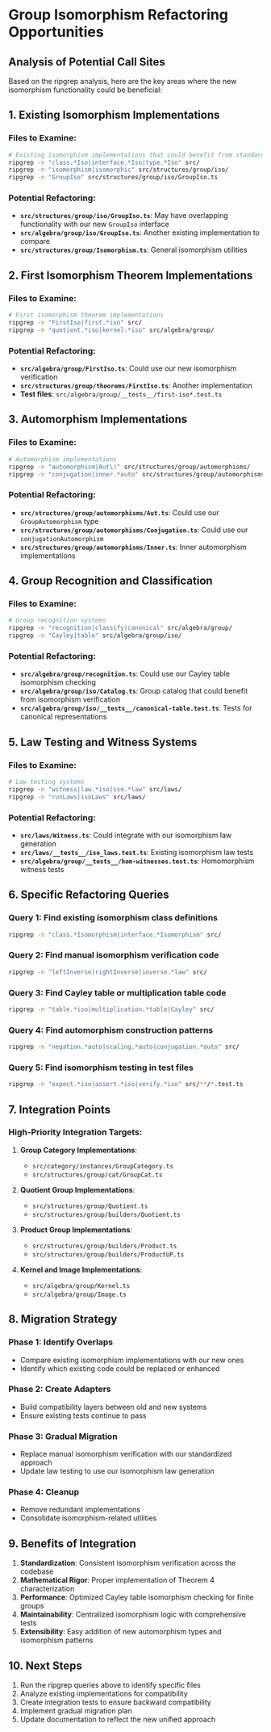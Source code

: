 # Group Isomorphism Refactoring Opportunities

## Analysis of Potential Call Sites

Based on the ripgrep analysis, here are the key areas where the new isomorphism functionality could be beneficial:

## 1. **Existing Isomorphism Implementations**

### Files to Examine:
```bash
# Existing isomorphism implementations that could benefit from standardization
ripgrep -n "class.*Iso|interface.*Iso|type.*Iso" src/
ripgrep -n "isomorphism|isomorphic" src/structures/group/iso/
ripgrep -n "GroupIso" src/structures/group/iso/GroupIso.ts
```

### Potential Refactoring:
- **`src/structures/group/iso/GroupIso.ts`**: May have overlapping functionality with our new `GroupIso` interface
- **`src/algebra/group/iso/GroupIso.ts`**: Another existing implementation to compare
- **`src/structures/group/Isomorphism.ts`**: General isomorphism utilities

## 2. **First Isomorphism Theorem Implementations**

### Files to Examine:
```bash
# First isomorphism theorem implementations
ripgrep -n "FirstIso|first.*iso" src/
ripgrep -n "quotient.*iso|kernel.*iso" src/algebra/group/
```

### Potential Refactoring:
- **`src/algebra/group/FirstIso.ts`**: Could use our new isomorphism verification
- **`src/structures/group/theorems/FirstIso.ts`**: Another implementation
- **Test files**: `src/algebra/group/__tests__/first-iso*.test.ts`

## 3. **Automorphism Implementations**

### Files to Examine:
```bash
# Automorphism implementations
ripgrep -n "automorphism|Aut\(" src/structures/group/automorphisms/
ripgrep -n "conjugation|inner.*auto" src/structures/group/automorphisms/
```

### Potential Refactoring:
- **`src/structures/group/automorphisms/Aut.ts`**: Could use our `GroupAutomorphism` type
- **`src/structures/group/automorphisms/Conjugation.ts`**: Could use our `conjugationAutomorphism`
- **`src/structures/group/automorphisms/Inner.ts`**: Inner automorphism implementations

## 4. **Group Recognition and Classification**

### Files to Examine:
```bash
# Group recognition systems
ripgrep -n "recognition|classify|canonical" src/algebra/group/
ripgrep -n "Cayley|table" src/algebra/group/iso/
```

### Potential Refactoring:
- **`src/algebra/group/recognition.ts`**: Could use our Cayley table isomorphism checking
- **`src/algebra/group/iso/Catalog.ts`**: Group catalog that could benefit from isomorphism verification
- **`src/algebra/group/iso/__tests__/canonical-table.test.ts`**: Tests for canonical representations

## 5. **Law Testing and Witness Systems**

### Files to Examine:
```bash
# Law testing systems
ripgrep -n "witness|law.*iso|iso.*law" src/laws/
ripgrep -n "runLaws|isoLaws" src/laws/
```

### Potential Refactoring:
- **`src/laws/Witness.ts`**: Could integrate with our isomorphism law generation
- **`src/laws/__tests__/iso_laws.test.ts`**: Existing isomorphism law tests
- **`src/algebra/group/__tests__/hom-witnesses.test.ts`**: Homomorphism witness tests

## 6. **Specific Refactoring Queries**

### Query 1: Find existing isomorphism class definitions
```bash
ripgrep -n "class.*Isomorphism|interface.*Isomorphism" src/
```

### Query 2: Find manual isomorphism verification code
```bash
ripgrep -n "leftInverse|rightInverse|inverse.*law" src/
```

### Query 3: Find Cayley table or multiplication table code
```bash
ripgrep -n "table.*iso|multiplication.*table|Cayley" src/
```

### Query 4: Find automorphism construction patterns
```bash
ripgrep -n "negation.*auto|scaling.*auto|conjugation.*auto" src/
```

### Query 5: Find isomorphism testing in test files
```bash
ripgrep -n "expect.*iso|assert.*iso|verify.*iso" src/**/*.test.ts
```

## 7. **Integration Points**

### High-Priority Integration Targets:

1. **Group Category Implementations**:
   - `src/category/instances/GroupCategory.ts`
   - `src/structures/group/cat/GroupCat.ts`

2. **Quotient Group Implementations**:
   - `src/structures/group/Quotient.ts`
   - `src/structures/group/builders/Quotient.ts`

3. **Product Group Implementations**:
   - `src/structures/group/builders/Product.ts`
   - `src/structures/group/builders/ProductUP.ts`

4. **Kernel and Image Implementations**:
   - `src/algebra/group/Kernel.ts`
   - `src/algebra/group/Image.ts`

## 8. **Migration Strategy**

### Phase 1: Identify Overlaps
- Compare existing isomorphism implementations with our new ones
- Identify which existing code could be replaced or enhanced

### Phase 2: Create Adapters
- Build compatibility layers between old and new systems
- Ensure existing tests continue to pass

### Phase 3: Gradual Migration
- Replace manual isomorphism verification with our standardized approach
- Update law testing to use our isomorphism law generation

### Phase 4: Cleanup
- Remove redundant implementations
- Consolidate isomorphism-related utilities

## 9. **Benefits of Integration**

1. **Standardization**: Consistent isomorphism verification across the codebase
2. **Mathematical Rigor**: Proper implementation of Theorem 4 characterization
3. **Performance**: Optimized Cayley table isomorphism checking for finite groups
4. **Maintainability**: Centralized isomorphism logic with comprehensive tests
5. **Extensibility**: Easy addition of new automorphism types and isomorphism patterns

## 10. **Next Steps**

1. Run the ripgrep queries above to identify specific files
2. Analyze existing implementations for compatibility
3. Create integration tests to ensure backward compatibility
4. Implement gradual migration plan
5. Update documentation to reflect the new unified approach